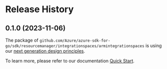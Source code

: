 # Release History

## 0.1.0 (2023-11-06)

The package of `github.com/Azure/azure-sdk-for-go/sdk/resourcemanager/integrationspaces/armintegrationspaces` is using our [next generation design principles](https://azure.github.io/azure-sdk/general_introduction.html).

To learn more, please refer to our documentation [Quick Start](https://aka.ms/azsdk/go/mgmt).
